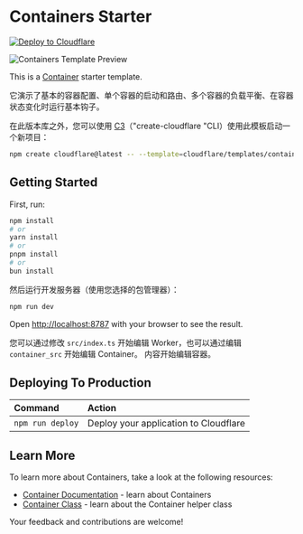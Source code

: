 # Containers Starter

[![Deploy to Cloudflare](https://deploy.workers.cloudflare.com/button)](https://deploy.workers.cloudflare.com/?url=https://github.com/cloudflare/templates/tree/main/containers-template)

![Containers Template Preview](https://imagedelivery.net/_yJ02hpOMj_EnGvsU2aygw/5aba1fb7-b937-46fd-fa67-138221082200/public)

<!-- dash-content-start -->

This is a [Container](https://developers.cloudflare.com/containers/) starter template.

它演示了基本的容器配置、单个容器的启动和路由、多个容器的负载平衡、在容器状态变化时运行基本钩子。

<!-- dash-content-end -->

在此版本库之外，您可以使用 [C3](https://developers.cloudflare.com/pages/get-started/c3/)（"create-cloudflare "CLI）使用此模板启动一个新项目：

```bash
npm create cloudflare@latest -- --template=cloudflare/templates/containers-template
```

## Getting Started

First, run:

```bash
npm install
# or
yarn install
# or
pnpm install
# or
bun install
```

然后运行开发服务器（使用您选择的包管理器）：

```bash
npm run dev
```

Open [http://localhost:8787](http://localhost:8787) with your browser to see the result.

您可以通过修改 `src/index.ts` 开始编辑 Worker，也可以通过编辑 `container_src` 开始编辑 Container。
内容开始编辑容器。

## Deploying To Production

| Command          | Action                                |
| :--------------- | :------------------------------------ |
| `npm run deploy` | Deploy your application to Cloudflare |

## Learn More

To learn more about Containers, take a look at the following resources:

- [Container Documentation](https://developers.cloudflare.com/containers/) - learn about Containers
- [Container Class](https://github.com/cloudflare/containers) - learn about the Container helper class

Your feedback and contributions are welcome!
